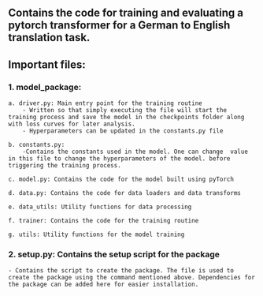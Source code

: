 ## Contains the code for training and evaluating a pytorch transformer for a German to English translation task. 

## Important files:

### 1. model_package\:
    a. driver.py: Main entry point for the training routine
        - Written so that simply executing the file will start the training process and save the model in the checkpoints folder along with loss curves for later analysis.
        - Hyperparameters can be updated in the constants.py file
    
    b. constants.py: 
        -Contains the constants used in the model. One can change  value in this file to change the hyperparameters of the model. before triggering the training process.
    
    c. model.py: Contains the code for the model built using pyTorch
    
    d. data.py: Contains the code for data loaders and data transforms
    
    e. data_utils: Utility functions for data processing
    
    f. trainer: Contains the code for the training routine
    
    g. utils: Utility functions for the model training


### 2. setup.py: Contains the setup script for the package
    - Contains the script to create the package. The file is used to create the package using the command mentioned above. Dependencies for the package can be added here for easier installation.
